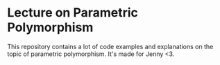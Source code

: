 # Lecture on Parametric Polymorphism

This repository contains a lot of code examples and explanations on the topic of parametric polymorphism. It's made for Jenny <3.
